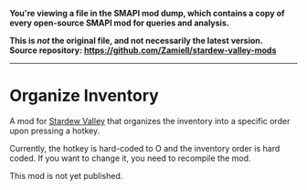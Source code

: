 **You're viewing a file in the SMAPI mod dump, which contains a copy of every open-source SMAPI mod
for queries and analysis.**

**This is _not_ the original file, and not necessarily the latest version.**  
**Source repository: https://github.com/Zamiell/stardew-valley-mods**

----

# Organize Inventory

A mod for [Stardew Valley](https://www.stardewvalley.net/) that organizes the inventory into a specific order upon pressing a hotkey.

Currently, the hotkey is hard-coded to O and the inventory order is hard coded. If you want to change it, you need to recompile the mod.

This mod is not yet published.
